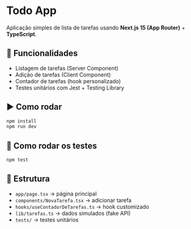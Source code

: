 # Todo App

Aplicação simples de lista de tarefas usando **Next.js 15 (App Router)** + **TypeScript**.

## 🚀 Funcionalidades
- Listagem de tarefas (Server Component)
- Adição de tarefas (Client Component)
- Contador de tarefas (hook personalizado)
- Testes unitários com Jest + Testing Library

## ▶️ Como rodar
```bash
npm install
npm run dev
```

## 🧪 Como rodar os testes
```bash
npm test
```

## 📂 Estrutura
- `app/page.tsx` → página principal
- `components/NovaTarefa.tsx` → adicionar tarefa
- `hooks/useContadorDeTarefas.ts` → hook customizado
- `lib/tarefas.ts` → dados simulados (fake API)
- `tests/` → testes unitários
